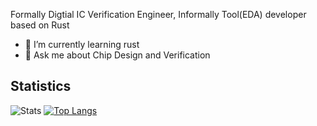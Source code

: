 Formally Digtial IC Verification Engineer, Informally Tool(EDA) developer based on Rust

- 🌱 I’m currently learning rust
- 💬 Ask me about Chip Design and Verification

## Statistics
![Stats](https://github-readme-stats.vercel.app/api?username=erihsu&show_icons=true&theme=ayu-mirage)
[![Top Langs](https://github-readme-stats.vercel.app/api/top-langs/?username=erihsu&langs_count=8&hide=c,c%2B%2B,tcl,v,perl,Objective-C%0A&layout=compact&theme=ayu-mirage)](https://github.com/anuraghazra/github-readme-stats)
